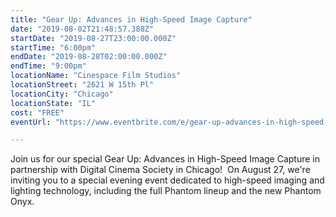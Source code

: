 ```yaml
---
title: "Gear Up: Advances in High-Speed Image Capture"
date: "2019-08-02T21:48:57.388Z"
startDate: "2019-08-27T23:00:00.000Z"
startTime: "6:00pm"
endDate: "2019-08-28T02:00:00.000Z"
endTime: "9:00pm"
locationName: "Cinespace Film Studios"
locationStreet: "2621 W 15th Pl"
locationCity: "Chicago"
locationState: "IL"
cost: "FREE"
eventUrl: "https://www.eventbrite.com/e/gear-up-advances-in-high-speed-image-capture-registration-65128926372"

---
```


Join us for our special Gear Up: Advances in High-Speed Image Capture in partnership with Digital Cinema Society in Chicago! 
On August 27, we're inviting you to a special evening event dedicated to high-speed imaging and lighting technology, including the full Phantom lineup and the new Phantom Onyx.

